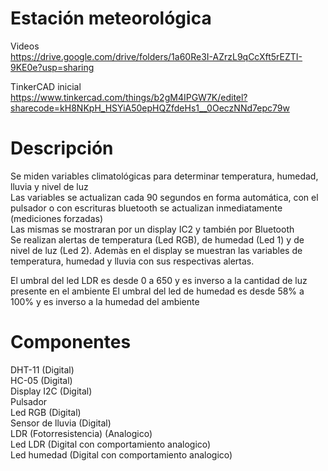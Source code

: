 # Estación meteorológica  
  
Videos  
https://drive.google.com/drive/folders/1a60Re3I-AZrzL9qCcXft5rEZTI-9KE0e?usp=sharing  
  
TinkerCAD inicial  
https://www.tinkercad.com/things/b2gM4IPGW7K/editel?sharecode=kH8NKpH_HSYiA50epHQZfdeHs1__0OeczNNd7epc79w  
  
# Descripción  
  
Se miden variables climatológicas para determinar temperatura, humedad, lluvia y nivel de luz   
Las variables se actualizan cada 90 segundos en forma automática, con el pulsador o con escrituras bluetooth se actualizan inmediatamente (mediciones forzadas)   
Las mismas se mostraran por un display IC2 y también por Bluetooth  
Se realizan alertas de temperatura (Led RGB), de humedad (Led 1) y de nivel de luz (Led 2). Ademàs en el display se muestran las variables de temperatura, humedad y lluvia con sus respectivas alertas.    
   
El umbral del led LDR es desde 0 a 650 y es inverso a la cantidad de luz presente en el ambiente 
El umbral del led de humedad es desde 58% a 100% y es inverso a la humedad del ambiente
  
# Componentes  
  
DHT-11 (Digital)  
HC-05 (Digital)  
Display I2C (Digital)  
Pulsador  
Led RGB (Digital)  
Sensor de lluvia  (Digital)   
LDR (Fotorresistencia) (Analogico)   
Led LDR (Digital con comportamiento analogico)    
Led humedad (Digital con comportamiento analogico)    
